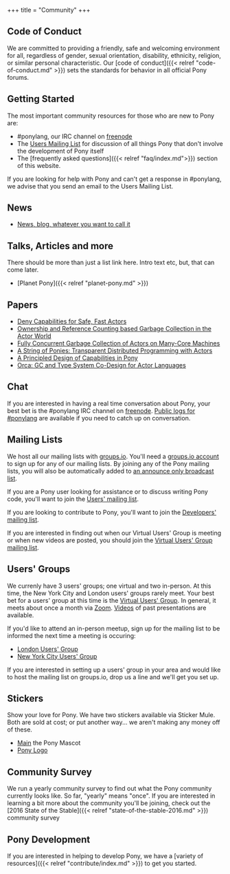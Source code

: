 +++
title = "Community"
+++

## Code of Conduct

We are committed to providing a friendly, safe and welcoming environment for all, regardless of gender, sexual orientation, disability, ethnicity, religion, or similar personal characteristic. Our [code of conduct]({{< relref "code-of-conduct.md" >}}) sets the standards for behavior in all official Pony forums.

## Getting Started

The most important community resources for those who are new to Pony are:

* #ponylang, our IRC channel on [freenode](https://webchat.freenode.net/?channels=%23ponylang)
* The [Users Mailing List](https://pony.groups.io/g/user) for discussion of all things Pony that don't involve the development of Pony itself
* The [frequently asked questions]({{< relref "faq/index.md">}}) section of this website.

If you are looking for help with Pony and can't get a response in #ponylang, we advise that you send an email to the Users Mailing List. 

## News

* [News, blog, whatever you want to call it](/blog)

## Talks, Articles and more

There should be more than just a list link here. Intro text etc,
but, that can come later.

* [Planet Pony]({{< relref "planet-pony.md" >}})

## Papers 

* [Deny Capabilities for Safe, Fast Actors](/media/papers/fast-cheap.pdf)
* [Ownership and Reference Counting based Garbage Collection in the Actor World](/media/papers/OGC.pdf)
* [Fully Concurrent Garbage Collection of Actors on Many-Core Machines](/media/papers/opsla237-clebsch.pdf)
* [A String of Ponies: Transparent Distributed Programming with Actors](/media/papers/a_string_of_ponies.pdf)
* [A Principled Design of Capabilities in Pony](/media/papers/a_prinicipled_design_of_capabilities_in_pony.pdf)
* [Orca: GC and Type System Co-Design for Actor Languages](/media/papers/orca_gc_and_type_system_co-design_for_actor_languages.pdf)

## Chat

If you are interested in having a real time conversation about Pony, your best bet is the #ponylang IRC channel on [freenode](https://freenode.net). [Public logs for #ponylang](https://irclog.whitequark.org/ponylang/) are available if you need to catch up on conversation. 

## Mailing Lists

We host all our mailing lists with [groups.io](https://groups.io). You'll need a [groups.io account](https://groups.io/register) to sign up for any of our mailing lists. By joining any of the Pony mailing lists, you will also be automatically added to [an announce only broadcast list](https://pony.groups.io/g/pony).

If you are a Pony user looking for assistance or to  discuss writing Pony code, you'll want to join the [Users' mailing list](https://pony.groups.io/g/user).

If you are looking to contribute to Pony, you'll want to join the [Developers' mailing list](https://pony.groups.io/g/dev).

If you are interested in finding out when our Virtual Users' Group is meeting or when new videos are posted, you should join the [Virtual Users' Group mailing list](https://pony.groups.io/g/vug).

## Users' Groups

We currenly have 3 users' groups; one virtual and two in-person. At this time, the New York City and London users' groups rarely meet. Your best bet for a users' group at this time is the  [Virtual Users' Group](https://pony.groups.io/g/vug). In general, it meets about once a month via [Zoom](https://zoom.us).
[Videos](https://vimeo.com/search/sort:latest?q=pony-vug) of past presentations are available.

If you'd like to attend an in-person meetup, sign up for the mailing list to be informed the next time a meeting is occuring:

* [London Users' Group](https://pony.groups.io/g/london)
* [New York City Users' Group](https://pony.groups.io/g/nyc)

If you are interested in setting up a users' group in your area and would like to host the mailing list on groups.io, drop us a line and we'll get you set up.

## Stickers

Show your love for Pony. We have two stickers available via Sticker Mule. Both are sold at cost; or put another way... we aren't making any money off of these.

- [Main](https://www.stickermule.com/marketplace/12903-main) the Pony Mascot
- [Pony Logo](https://www.stickermule.com/marketplace/12904-pony-logo)

## Community Survey

We run a yearly community survey to find out what the Pony community currently looks like. So far, "yearly" means "once". If you are interested in learning a bit more about the community you'll be joining, check out the [2016 State of the Stable]({{< relref "state-of-the-stable-2016.md" >}}) community survey

## Pony Development

If you are interested in helping to develop Pony, we have a [variety of resources]({{< relref "contribute/index.md" >}}) to get you started.
